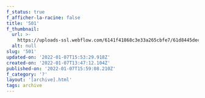 ```yaml
---
f_status: true
f_afficher-la-racine: false
title: '501'
f_thumbnail:
  url: >-
    https://uploads-ssl.webflow.com/6141f41868c3e33a265cbfe7/61d8445dec85667457abca5a_501.jpg
  alt: null
slug: '501'
updated-on: '2022-01-07T15:53:29.918Z'
created-on: '2022-01-07T13:47:12.104Z'
published-on: '2022-01-07T15:59:08.210Z'
f_category: '?'
layout: '[archive].html'
tags: archive
---
```



